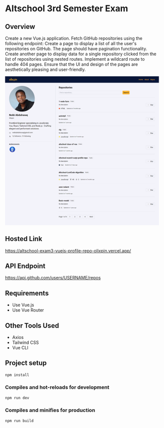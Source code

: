 # Altschool 3rd Semester Exam

## Overview

Create a new Vue.js application.
Fetch GitHub repositories using the following endpoint:
Create a page to display a list of all the user's repositories on GitHub. The page should have pagination functionality.
Create another page to display data for a single repository clicked from the list of repositories using nested routes.
Implement a wildcard route to handle 404 pages.
Ensure that the UI and design of the pages are aesthetically pleasing and user-friendly.

![Alt text](./src/assets/project-image.png "Project Image")

## Hosted Link

<https://altschool-exam3-vuejs-profile-repo-olixpin.vercel.app/>

## API Endpoint

<https://api.github.com/users/USERNAME/repos>

## Requirements

- Use Vue.js
- Use Vue Router

## Other Tools Used

- Axios
- Tailwind CSS
- Vue CLI

## Project setup

```
npm install
```

### Compiles and hot-reloads for development

```
npm run dev
```

### Compiles and minifies for production

```
npm run build
```
